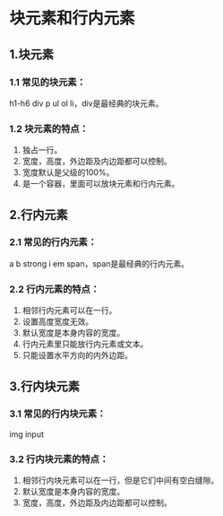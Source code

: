 # 块元素和行内元素
## 1.块元素
### 1.1 常见的块元素：
h1-h6 div p ul ol li，div是最经典的块元素。
### 1.2 块元素的特点：
1. 独占一行。
2. 宽度，高度，外边距及内边距都可以控制。
3. 宽度默认是父级的100%。
4. 是一个容器，里面可以放块元素和行内元素。
## 2.行内元素
### 2.1 常见的行内元素：
a b strong i em span，span是最经典的行内元素。
### 2.2 行内元素的特点：
1. 相邻行内元素可以在一行。
2. 设置高度宽度无效。
3. 默认宽度是本身内容的宽度。
4. 行内元素里只能放行内元素或文本。
5. 只能设置水平方向的内外边距。
## 3.行内块元素
### 3.1 常见的行内块元素：
img input
### 3.2 行内块元素的特点：
1. 相邻行内块元素可以在一行，但是它们中间有空白缝隙。
2. 默认宽度是本身内容的宽度。
3. 宽度，高度，外边距及内边距都可以控制。